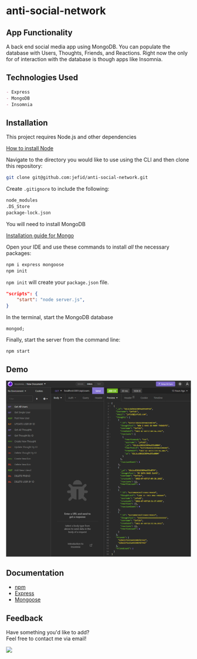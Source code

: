 # anti-social-network

## App Functionality 
A back end social media app using MongoDB. You can populate the database with Users, Thoughts, Friends, and Reactions. Right now the only for of interaction with the database is though apps like Insomnia.

## Technologies Used
```md
- Express
- MongoDB
- Insomnia
```


## Installation

This project requires Node.js and other dependencies

[How to install Node](https://docs.npmjs.com/downloading-and-installing-node-js-and-npm)


Navigate to the directory you would like to use using the CLI and then clone this repository:

```bash
git clone git@github.com:jefid/anti-social-network.git
```

Create `.gitignore` to include the following:

```bash
node_modules
.DS_Store
package-lock.json
```
You will need to install MongoDB

[Installation guide for Mongo](https://www.mongodb.com/docs/manual/installation/)

Open your IDE and use these commands to install _all_ the necessary packages:

```bash
npm i express mongoose
npm init
```

`npm init` will create your `package.json` file.

```json
"scripts": {
    "start": "node server.js",
}
```

In the terminal, start the MongoDB database

```mysql
mongod;
```

Finally, start the server from the command line:

```bash
npm start
```

## Demo

<img src = "utils\read-me.png">

## Documentation

- [npm](https://docs.npmjs.com/)
- [Express](https://expressjs.com/en/4x/api.html)
- [Mongoose](https://www.mongodb.com/)


## Feedback

Have something you'd like to add?<br>
Feel free to contact me via email!<br>

<a href="mailto:jquandt411@gmail.com">
  <img src="https://img.shields.io/badge/Gmail-D14836?style=for-the-badge&logo=gmail&logoColor=white" />
 </a>
